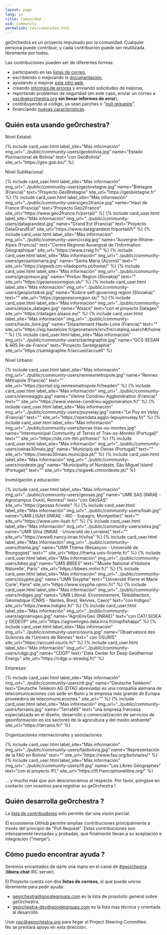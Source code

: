 ```yaml
---
layout: page
lang: es
title: Comunidad
uid: community
permalink: /es/comunidad.html
---
```


geOrchestra es un proyecto impulsado por la comunidad. Cualquier persona puede contribuir, y cada contribución puede ser reutilizada libremente por todos.

Las contribuciones pueden ser de diferentes formas:

 * participando en las [listas de correo](https://groups.google.com/group/georchestra?hl=en),
 * escribiendo o mejorando la  [documentación](https://github.com/georchestra/georchestra/blob/master/README.md),
 * ayudando a mejorar [este sitio web](https://github.com/georchestra/georchestra.github.io),
 * creando [informes de errores](https://github.com/georchestra/georchestra/issues) y enviando solicitudes de mejoras,
 * reportando problemas de seguridad (en este caso, enviar un correo a <psc@georchestra.org> **sin llenar informes de error**),
 * contribuyendo al código, ya sean parches o "[pull requests](https://help.github.com/articles/creating-a-pull-request)",
 * financiando [nuevas características](https://github.com/georchestra/georchestra/issues?direction=desc&labels=enhancement&page=1&sort=updated&state=open).


## Quién esta usando geOrchestra?

Nivel Estatal:

<div class="row">
  {% include card_user.html label_site="Más información" img_url="../public/community-users/geobolivia.jpg" name="Estado Plurinacional de Bolivia" text="con GeoBolivia" site_url="https://geo.gob.bo/" %}
</div>

Nivel SubNacional:

<div class="row">
  {% include card_user.html label_site="Más información" img_url="../public/community-users/geobretagne.jpg" name="Bretagne (Francia)" text="Proyecto GeoBretagne" site_url="https://geobretagne.fr" %}
  {% include card_user.html label_site="Más información" img_url="../public/community-users/geo2france.jpg" name="Haut de France (Francia)" text="Proyecto Géo2France" site_url="https://www.geo2france.fr/portail/" %}
  {% include card_user.html label_site="Más información" img_url="../public/community-users/datagrandest.jpg" name="Grand Est (Francia)" text="Proyecto DataGrandEst" site_url="https://www.datagrandest.fr/portail/fr" %}
  {% include card_user.html label_site="Más información" img_url="../public/community-users/craig.jpg" name="Auvergne-Rhône-Alpes (Francia)" text="Centre Régional Auvergnat de l'Information Géographique" site_url="https://www.craig.fr/" %}
  {% include card_user.html label_site="Más información" img_url="../public/community-users/geosantamaria.jpg" name="Santa Maria (Açores)" text="" site_url="https://sigweb.cm-viladoporto.pt/home/" %}
  {% include card_user.html label_site="Más información" img_url="../public/community-users/geopresov.jpg" name="Prešov Region (Slovakia)" text="" site_url="https://geopresovregion.sk/" %}
  {% include card_user.html label_site="Más información" img_url="../public/community-users/geoportalksk.jpg" name="Košice self-governing region (Slovakia)" text="" site_url="https://geopresovregion.sk/" %}
  {% include card_user.html label_site="Más información" img_url="../public/community-users/alsace_datageo.jpg" name="Alsace" text="con el proyecto Datageo" site_url="https://datageo.alsace.eu/" %}
  {% include card_user.html label_site="Más información" img_url="../public/community-users/haute_loire.jpg" name="Département Haute-Loire (Francia)" text="" site_url="https://sig.hauteloire.fr/geonetwork/srv/fre/catalog.search#/home" %}   
  {% include card_user.html label_site="Más información" img_url="../public/community-users/santegraphie.jpg" name="GCS SESAN & ARS Île-de-France" text="Proyecto Santégraphie" site_url="https://santegraphie.fr/accueil/accueil" %}
</div>

Nivel Urbano:

 <div class="row">
  {% include card_user.html label_site="Más información" img_url="../public/community-users/rennesmetropole.jpg" name="Rennes Métropole (Francia)" text="" site_url="https://portail.sig.rennesmetropole.fr/header/" %}
  {% include card_user.html label_site="Más información" img_url="../public/community-users/vienneagglo.jpg" name="Vienne Condrieu Agglomération (Francia)" text="" site_url="https://www.vienne-condrieu-agglomeration.fr/" %}
  {% include card_user.html label_site="Más información" img_url="../public/community-users/puyvelay.jpg" name="Le Puy en Velay (Francia)" text="" site_url="https://opendata.agglo-lepuyenvelay.fr/" %}
  {% include card_user.html label_site="Más información" img_url="../public/community-users/terras-tras-os-montes.jpg" name="Intermunicipal Community of Terras of Trás-os-Montes (Portugal)" text="" site_url="https://ide.cim-ttm.pt/home/" %}
  {% include card_user.html label_site="Más información" img_url="../public/community-users/oeiras30mais.jpg" name="Município de Oeiras (Portugal)" text="" site_url="https://oeiras30mais.municipia.pt/" %}
  {% include card_user.html label_site="Más información" img_url="../public/community-users/nordeste.jpg" name="Municipality of Nordeste, São Miguel Island (Portugal)" text="" site_url="https://sigweb.cmnordeste.pt/" %}
</div>

Investigación y educación:

<div class="row">
  {% include card_user.html label_site="Más información" img_url="../public/community-users/geosas.jpg" name="UMR SAS (INRAE - Agrocampus Ouest, Rennes)" text="con GéoSAS" site_url="https://geosas.fr/web/" %}
  {% include card_user.html label_site="Más información" img_url="../public/community-users/lisah.jpg" name="UMR LISAH (INRAE - IRD - Supagro, Montpellier)" text="" site_url="https://www.umr-lisah.fr/" %}
  {% include card_user.html label_site="Más información" img_url="../public/community-users/silva.jpg" name="UMR Silva (INRAE - Université de Lorraine)" text="" site_url="https://www6.nancy.inrae.fr/silva" %}
  {% include card_user.html label_site="Más información" img_url="../public/community-users/thema.jpg" name="UMR Théma (Besançon - Université de Bourgogne)" text="" site_url="https://thema.univ-fcomte.fr/" %}
  {% include card_user.html label_site="Más información" img_url="../public/community-users/bbes.jpg" name="UMS BBEES" text="'Musée National d'Histoire Naturelle', Paris" site_url="https://bbees.mnhn.fr/" %}
  {% include card_user.html label_site="Más información" img_url="../public/community-users/sisyphe.jpg" name="UMR Sisyphe" text="'Université Pierre et Marie Curie', Paris" site_url="https://www.sisyphe.upmc.fr/" %}
  {% include card_user.html label_site="Más información" img_url="../public/community-users/indigeo.jpg" name="UMR Littoral, Environnement, Télédétection, Géomatique (CNRS - Nantes, Brest, Rennes, Caen)" text="con Indigeo" site_url="https://www.indigeo.fr/" %}  
   {% include card_user.html label_site="Más información" img_url="../public/community-users/agroenvgeo.jpg" name="AgroEnvGeo (INRAE)" text="con CATI SIOEA y GEDEOP" site_url="https://agroenvgeo.data.inra.fr/mapfishapp/" %}
   {% include card_user.html label_site="Más información" img_url="../public/community-users/osuris.jpg" name="Observatoire des Sciences de l’Univers de Rennes" text=" con OSURIS" site_url="https://accueil.osuris.fr/" %}
   {% include card_user.html label_site="Más información" img_url="../public/community-users/cdgp.jpg" name="CDGP" text="Data Center for Deep Geothermal Energy" site_url="https://cdgp.u-strasbg.fr/" %}
</div>

Empresas:

<div class="row">
  {% include card_user.html label_site="Más información" img_url="../public/community-users/dt.jpg" name="Deutsche Telekom" text="Deutsche Telekom AG (DTAG abreviada) es una compañía alemana de telecomunicaciones con sede en Bonn y la empresa más grande de Europa proveedora de telecomunicaciones." site_url="" %}
  {% include card_user.html label_site="Más información" img_url="../public/community-users/terranis.jpg" name="TerraNIS" text="una empresa francesa especializada en el diseño, desarrollo y comercialización de servicios de geoinformación en los sectores de la agricultura y del medio ambiente" site_url="https://terranis.fr/" %}
</div>

Organizaciones internacionales y asociaciones:

<div class="row">
  {% include card_user.html label_site="Más información" img_url="../public/community-users/faobolivia.jpg" name="Representación de la FAO en Bolivia" text="" site_url="https://www.fao.org/bolivia/es/" %}  
  {% include card_user.html label_site="Más información" img_url="../public/community-users/ifl.jpg" name="Les Libres Géographes" text="con el proyecto IFL" site_url="https://ifl.francophonelibre.org/" %}
</div>

... y mucho más que aún desconocemos al respecto. Por favor, póngase en contacto con nosotros para registrar su geOrchestra !


## Quién desarrolla geOrchestra ?


La [lista de contribuidores](https://github.com/orgs/georchestra/people) solo permite dar una visión parcial.

El ecosistema GitHub permite amplias contribuciones principalmente a través del principio de "Pull Request". Estas contribuciones son intensamente revisadas y probadas, que finalmente llevan a su aceptación e integración ("merge").


## Cómo puedo encontrar ayuda ?

Seremos encantados de darle una mano en el canal de [#georchestra](https://kiwiirc.com/client/irc.libera.chat/georchestra) (**libera.chat** IRC server).

El Proyecto cuenta con dos **listas de correos**, al que puede unirse libremente para pedir ayuda:

 * [georchestra@googlegroups.com](https://groups.google.com/group/georchestra?hl=fr) es la lista de propósito general sobre geOrchestra,
 * [georchestra-dev@googlegroups.com](https://groups.google.com/group/georchestra-dev?hl=fr) es la lista mas técnica y orientada al desarrollo

Usar psc@georchestra.org para llegar al Project Steering Committee.<br />
No se prestará apoyo en esta dirección.
